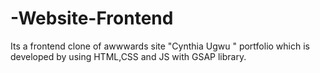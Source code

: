 # -Website-Frontend
Its a frontend clone of awwwards site "Cynthia Ugwu " portfolio which is developed by using HTML,CSS and JS with GSAP library.
